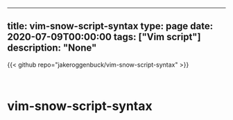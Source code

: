 
---
title: vim-snow-script-syntax
type: page
date: 2020-07-09T00:00:00
tags: ["Vim script"]
description: "None"
---

{{< github repo="jakeroggenbuck/vim-snow-script-syntax" >}}

<br>

# vim-snow-script-syntax